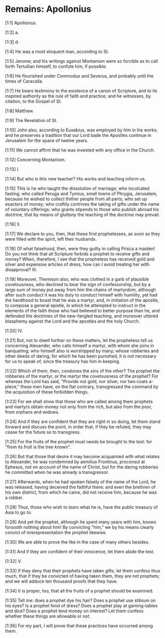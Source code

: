 # Remains: Apollonius

[1:1] Apollonius.

[1:2] a.

[1:3] d.

[1:4] He was a most eloquent man, according to St.

[1:5] Jerome; and his writings against Montanism were so forcible as to call forth Tertullian himself, to confute him, if possible.

[1:6] He flourished under Commodus and Severus, and probably until the times of Caracalla.

[1:7] He bears testimony to the existence of a canon of Scripture, and to its inspired authority as the rule of faith and practice; and he witnesses, by citation, to the Gospel of St.

[1:8] Matthew.

[1:9] The Revelation of St.

[1:10] John also, according to Eusebius, was employed by him in his works; and he preserves a tradition that our Lord bade the Apostles continue in Jerusalem for the space of twelve years.

[1:11] We cannot affirm that he was invested with any office in the Church.

[1:12] Concerning Montanism.

[1:13] I.

[1:14] But who is this new teacher?  His works and teaching inform us.

[1:15] This is he who taught the dissolution of marriage; who inculcated fasting; who called Peruga and Tymius, small towns of Phrygia, Jerusalem, because he wished to collect thither people from all parts; who set up exactors of money; who craftily contrives the taking of gifts under the name of voluntary offerings; who grants stipends to those who publish abroad his doctrine, that by means of gluttony the teaching of the doctrine may prevail.

[1:16] II.

[1:17] We declare to you, then, that these first prophetesses, as soon as they were filled with the spirit, left their husbands.

[1:18] Of what falsehood, then, were they guilty in calling Prisca a maiden!  Do you not think that all Scripture forbids a prophet to receive gifts and money?  When, therefore, I see that the prophetess has received gold and silver and expensive articles of dress, how can I avoid treating her with disapproval?  III.

[1:19] Moreover, Themison also, who was clothed in a garb of plausible covetousness, who declined to bear the sign of confessorship, but by a large sum of money put away from him the chains of martyrdom, although after such conduct it was his duty to conduct himself with humility, yet had the hardihood to boast that he was a martyr, and, in imitation of the apostle, to compose a general epistle, in which he attempted to instruct in the elements of the faith those who had believed to better purpose than he, and defended the doctrines of the new-fangled teaching, and moreover uttered blasphemy against the Lord and the apostles and the holy Church.

[1:20] IV.

[1:21] But, not to dwell further on these matters, let the prophetess tell us concerning Alexander, who calls himself a martyr, with whom she joins in banqueting; who himself also is worshipped by many; whose robberies and other deeds of daring, for which he has been punished, it is not necessary for us to speak of, since the treasury has him in keeping.

[1:22] Which of them, then, condones the sins of the other?  The prophet the robberies of the martyr, or the martyr the covetousness of the prophet?  For whereas the Lord has said, "Provide not gold, nor silver, nor two coats a-piece," these men have, on the flat contrary, transgressed the command by the acquisition of these forbidden things.

[1:23] For we shall show that those who are called among them prophets and martyrs obtain money not only from the rich, but also from the poor, from orphans and widows.

[1:24] And if they are confident that they are right in so doing, let them stand forward and discuss the point, in order that, if they be refuted, they may cease for the future so to transgress.

[1:25] For the fruits of the prophet must needs be brought to the test:  for "from its fruit is the tree known".

[1:26] But that those that desire it may become acquainted with what relates to Alexander, he was condemned by aemilius Frontinus, proconsul at Ephesus, not on account of the name of Christ, but for the daring robberies he committed when he was already a transgressor.

[1:27] Afterwards, when he had spoken falsely of the name of the Lord, he was released, having deceived the faithful there; and even the brethren of his own district, from which he came, did not receive him, because he was a robber.

[1:28] Thus, those who wish to learn what he is, have the public treasury of Asia to go to.

[1:29] And yet the prophet, although he spent many years with him, knows forsooth nothing about him!  By convicting "him," we by his means clearly convict of misrepresentation the prophet likewise.

[1:30] We are able to prove the like in the case of many others besides.

[1:31] And if they are confident of their innocence, let them abide the test.

[1:32] V.

[1:33] If they deny that their prophets have taken gifts, let them confess thus much, that if they be convicted of having taken them, they are not prophets; and we will adduce ten thousand proofs that they have.

[1:34] It is proper, too, that all the fruits of a prophet should be examined.

[1:35] Tell me:  does a prophet dye his hair?  Does a prophet use stibium on his eyes?  Is a prophet fond of dress?  Does a prophet play at gaming-tables and dice?  Does a prophet lend money on interest?  Let them confess whether these things are allowable or not.

[1:36] For my part, I will prove that these practices have occurred among them.

